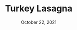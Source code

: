 ---
title: "Turkey Lasagna"
date: "October 22, 2021"
prepTime: "30 min" 
cookingTime: "60 min"
totalTime: "130 min"
topic: "dinner"
originalLink: "https://www.ambitiouskitchen.com/the-best-healthy-turkey-lasagna-youll-ever-eat/"
scottRating: 4
image: "../../images/default.png"
ingredients: [
  {
    name: Olive Oil,
    amount: 1,
    unit: tsp 
  },
  {
    name: "Ground Turkey (94% Lean)",
    amount: 1,
    unit: lb
  },
  {
    name: "White Onion",
    preparation: ", finely diced",
    amount: 1,
    unit: count
  },
  {
    name: "Garlic cloves",
    preparation: ", minced",
    amount: 3,
    unit: count
  },
  {
    name: Canned Crushed Tomatoes,
    amount: 28,
    unit: oz
  },
  {
    name: Canned Tomato Paste,
    amount: 6,
    unit: oz
  },
  {
    name: Canned Tomato Sauce,
    amount: 15,
    unit: oz
  },
  {
    name: Maple Syrup,
    amount: 1,
    unit: tbsp
  },
  {
    name: Water,
    amount: 0.5,
    unit: cup
  },
  {
    name: Fresh Basil,
    amount: 0.25,
    unit: cups
  },
  {
    name: Italian Seasoning,
    amount: 2,
    unit: tsp
  },
  {
    name: Dried Oregano,
    amount: 2,
    unit: tsp
  },
  {
    name: Fennel Seeds,
    amount: 1,
    unit: tsp
  },
  {
    name: Red Pepper Flakes,
    amount: 0.5,
    unit: tsp
  },
  {
    name: Nutmeg,
    amount: 0.25,
    unit: tsp
  },
  {
    name: Salt,
    amount: 1,
    unit: tsp
  },
  {
    name: Ground Black Pepper,
    amount: 1,
    unit: tsp
  },
  {
    name: Whole Wheat Lasagna Noodles,
    amount: 10,
    unit: count
  },
  {
    name: Part Skim Ricotta,
    amount: 15,
    unit: oz
  },
  {
    name: Egg,
    amount: 1,
    unit: count
  },
  {
    name: "Fresh Basil",
    preparation: ", diced",
    amount: 0.25,
    unit: cups
  },
  {
    name: Salt,
    amount: 0.5,
    unit: tsp
  },
  {
    name: Black Pepper,
    preparation: ", Ground",
    amount: 0.5,
    unit: tsp
  },
  {
    name: Fresh Basil,
    amount: 0.25,
    unit: cup
  },
  {
    name: "Fresh Mozzarella",
    preparation: ", sliced thinly",
    amount: 16,
    unit: oz 
  },
  {
    name: "Parmesan Cheese",
    preparation: ", Grated",
    amount: 0.5,
    unit: cups
  },
  {
    name: "Parmesan Cheese",
    preparation: ", Grated",
    amount: 0.25,
    unit: cups
  },
  {
    name: Basil,
    amount: 5,
    unit: leaves
  },
]
directions: [
  "Make the sauce: add oil to large pot over medium high heat. Add garlic and cook until fragrent (about 30 seconds). Add turkey and onion and cook until no longer pink. Add crushed tomatoes, tomato paste, water, and maple syrup. Add the herbs and spices - basil, italian seasoning, oregano, fennel, red pepper flakes, nutmeg, salt, and pepper. Reduce heat to low, cover and simmer while cooking lasagna noodles.",
  "Cook the noodles: cook until just short of al dente. It'll cook more when it is baked. Drain and rinse in cold water so it stops soaking.",
  "Make the ricotta mixture: mix the rocotta, egg, basil, salt, and pepper in a medium bowl.",
  "Preheat oven to 400F and grease a 9 x 13 baking pan or casserole dish with nonstick cooking spray.",
  "Assemble the lasagna: spread 1.5 cups of the turkey meat sauce over the botom of the baking dish. Place a layer of noodles on top (should be around 5). Spread half of the ricotta cheese mixture, 2 tablespoons of diced basil and 0.33 of the mozzarella slices. Addd 1.5 cups of meat sauce on top, sprinkle with 0.25 cups of parmesan cheese. REpeat layers again. Top with remaining mozzarella sauce.",
  "Cover with foil and bake for 25 minutes and then remove the foil and bake for another 20 minutes. You can also broil as a last step for extra crispyness if your cookware supports it. Garnish with 0.25 cups of parmesan and extra basil. Let it cool for 15 to 20 minutes before serving."
]

---